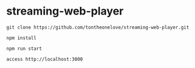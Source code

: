 # streaming-web-player

```
git clone https://github.com/tontheonelove/streaming-web-player.git
```

```
npm install
```

```
npm run start
```


```
access http://localhost:3000
```
